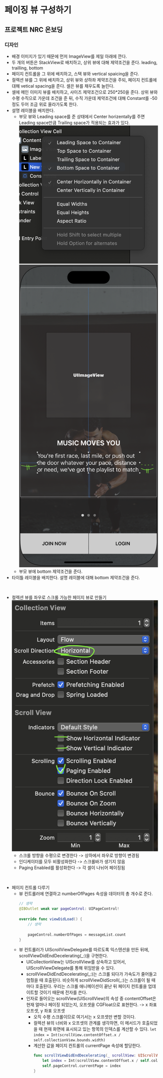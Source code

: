 # 페이징 뷰 구성하기

## 프로젝트 NRC 온보딩

### 디자인

- 배경 이미지가 있기 때문에 먼저 ImageView를 제일 아래에 깐다.
- 두 개의 버튼은 StackView로 배치하고, 상위 뷰에 대해 제약조건을 준다. leading, trailling, bottom
- 페이지 컨트롤을 그 위에 배치하고, 스택 뷰와 vertical spaicing을 준다.
- 컬렉션 뷰를 그 위에 배치하고, 상위 뷰와 상하좌 제약조건을 주되, 페이지 컨트롤에 대해 vetical spacing을 준다. 셀은 뷰를 채우도록 늘린다.
- 셀에 메인 이미지 뷰를 배치하고, 사이즈 제약조건으로 250*250을 준다. 상위 뷰와 수평 수직으로 가운데 조건을 준 뒤, 수직 가운데 제약조건에 대해 Constant를 -50 정도 두어 조금 위로 올라가도록 한다.
- 설명 레이블을 배치한다.
  - 부모 뷰와 Leading space를 준 상태에서 Center horizentally를 주면 Leading space만큼 Trailing space가 적용되는 효과가 있다.
    ![](imgs/leading-horizentally-center.png)
    ![](imgs/leading-horizentally-center-result.png)
  - 부모 뷰에 bottom 제약조건을 준다.
- 타이틀 레이블을 배치한다. 설명 레이블에 대해 bottom 제약조건을 준다.

&nbsp;

- 컬렉션 뷰를 좌우로 스크롤 가능한 페이지 뷰로 만들기  
  ![](imgs/set-horizontal-paging.png)  
  - 스크롤 방향을 수평으로 변경한다 -> 상하에서 좌우로 방향이 변경됨
  - 인디케이터를 모두 비활성화한다 -> 스크롤바가 생기지 않음
  - Paging Enabled를 활성화한다 -> 각 셀이 나뉘어 페이징됨

&nbsp;

- 페이지 컨트롤 다루기
  - 뷰 컨트롤러에 연결하고 numberOfPages 속성을 데이터의 총 개수로 준다.
    ```swift
    // 생략
    @IBOutlet weak var pageControl: UIPageControl!
    
    override func viewDidLoad() {
        // 생략

        pageControl.numberOfPages = messageList.count
    }
    ```
  - 뷰 컨트롤러가 UIScrollViewDelegate를 따르도록 익스텐션을 만든 뒤에, scrollViewDidEndDecelerating(\_:)을 구현한다.
    - UICollectionView는 UIScrollView를 상속하고 있어서, UIScrollViewDelegate를 통해 위임받을 수 있다.
    - scrollViewDidEndDecelerating(\_:)는 스크롤 되다가 가속도가 줄어들고 멈췄을 때 호출된다. 비슷하게 scrollViewDidScroll(\_:)는 스크롤이 될 때마다 호출된다. 우리는 스크롤 애니메이션이 끝난 뒤 페이지 컨트롤을 업데이트할 것이기 때문에 전자를 쓴다.
    - 인자로 들어오는 scrollView(UIScrollView)의 속성 중 contentOffset은 현재 얼마나 페이징 되었는지, 오프셋을 CGFloat으로 표현한다. -> x 좌표 오프셋, y 좌표 오프셋
      - 오직 수평 스크롤이므로 여기서는 x 오프셋만 변할 것이다.
      - 컬렉션 뷰의 너비와 x 오프셋의 관계를 생각하면, 이 메서드가 호출되었을 때 현재 화면에 표시되고 있는 항목의 인덱스를 계산할 수 있다. `let index = Int(scrollView.contentOffset.x / self.collectionView.bounds.width)`
      - 계산한 값을 페이지 컨트롤의 currentPage 속성에 할당한다.
        ```swift
        func scrollViewDidEndDecelerating(_ scrollView: UIScrollView) {
            let index = Int(scrollView.contentOffset.x / self.collectionView.bounds.width)
            self.pageControl.currentPage = index
        }
        ```
